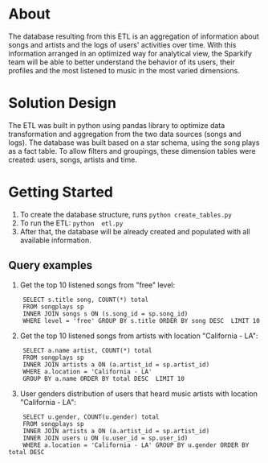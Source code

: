 # About
The database resulting from this ETL is an aggregation of information about songs and artists and the logs of users' activities over time.
With this information arranged in an optimized way for analytical view, the Sparkify team will be able to better understand the behavior of its users, their profiles and the most listened to music in the most varied dimensions.

# Solution Design
The ETL was built in python using pandas library to optimize data transformation and aggregation from the two data sources (songs and logs). The database was built based on a star schema, using the song plays as a fact table. To allow filters and groupings, these dimension tables were created: users, songs, artists and time.

# Getting Started
1. To create the database structure, runs `python create_tables.py`
2. To run the ETL: `python  etl.py`
3. After that, the database will be already created and populated with all available information.

## Query examples
1. Get the top 10 listened songs from "free" level:
```
    SELECT s.title song, COUNT(*) total
    FROM songplays sp
    INNER JOIN songs s ON (s.song_id = sp.song_id)
    WHERE level = 'free' GROUP BY s.title ORDER BY song DESC  LIMIT 10
```

2. Get the top 10 listened songs from artists with location "California - LA":
```
    SELECT a.name artist, COUNT(*) total
    FROM songplays sp
    INNER JOIN artists a ON (a.artist_id = sp.artist_id)
    WHERE a.location = 'California - LA'
    GROUP BY a.name ORDER BY total DESC  LIMIT 10
```

3. User genders distribution of users that heard music artists with location "California - LA":
```
    SELECT u.gender, COUNT(u.gender) total
    FROM songplays sp
    INNER JOIN artists a ON (a.artist_id = sp.artist_id)
    INNER JOIN users u ON (u.user_id = sp.user_id)
    WHERE a.location = 'California - LA' GROUP BY u.gender ORDER BY total DESC
```